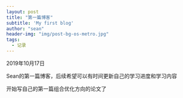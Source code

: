 ```yaml
---
layout: post
title: "第一篇博客"
subtitle: 'My first blog'
author: "sean"
header-img: "img/post-bg-os-metro.jpg"
tags:
  - 记录
---
```


2019年10月17日

Sean的第一篇博客，后续希望可以有时间更新自己的学习进度和学习内容

开始写自己的第一篇组合优化方向的论文了

